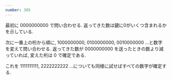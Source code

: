 ```yaml
---
number: 305
---
```

最初に 0000000000 で問い合わせる. 返ってきた数は鍵に0がいくつ含まれるかを示している.

次に一番上の桁から順に, 1000000000, 0100000000, 0010000000 …と数字を変えて問い合わせる. 返ってきた数が 0000000000 を送ったときの数より減っていれば, 変えた桁は 0 で確定である.

これを 1111111111, 2222222222 …についても同様に試せばすべての数字が確定する.
